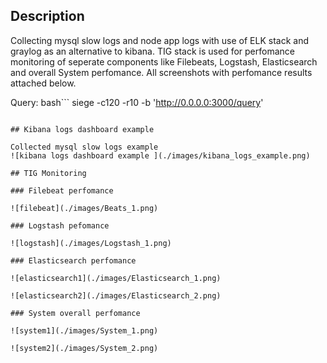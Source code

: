 ## Description
Collecting mysql slow logs and node app logs with use of ELK stack and graylog as an alternative to kibana. TIG stack is used for perfomance monitoring of seperate components like Filebeats, Logstash, Elasticsearch and overall System perfomance. All screenshots with perfomance results attached below. 

Query: 
bash```
siege -c120 -r10 -b 'http://0.0.0.0:3000/query'
```

## Kibana logs dashboard example

Collected mysql slow logs example
![kibana logs dashboard example ](./images/kibana_logs_example.png)

## TIG Monitoring 

### Filebeat perfomance 

![filebeat](./images/Beats_1.png)

### Logstash pefomance

![logstash](./images/Logstash_1.png)

### Elasticsearch perfomance

![elasticsearch1](./images/Elasticsearch_1.png)

![elasticsearch2](./images/Elasticsearch_2.png)

### System overall perfomance

![system1](./images/System_1.png)

![system2](./images/System_2.png)


